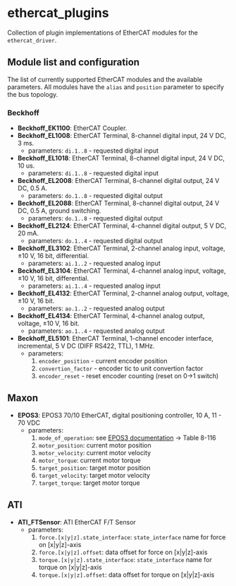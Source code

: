 # ethercat_plugins
Collection of plugin implementations of EtherCAT modules for the `ethercat_driver`.

## Module list and configuration
The list of currently supported EtherCAT modules and the available parameters. All modules have the `alias` and `position` parameter to specify the bus topology.
### Beckhoff
- **Beckhoff_EK1100**: EtherCAT Coupler.
- **Beckhoff_EL1008**: EtherCAT Terminal, 8-channel digital input, 24 V DC, 3 ms.
    - parameters: `di.1..8` - requested digital input
- **Beckhoff_EL1018**: EtherCAT Terminal, 8-channel digital input, 24 V DC, 10 us.
    - parameters: `di.1..8` - requested digital input
- **Beckhoff_EL2008**: EtherCAT Terminal, 8-channel digital output, 24 V DC, 0.5 A.
    - parameters: `do.1..8` - requested digital output
- **Beckhoff_EL2088**: EtherCAT Terminal, 8-channel digital output, 24 V DC, 0.5 A, ground switching.
    - parameters: `do.1..8` - requested digital output
- **Beckhoff_EL2124**: EtherCAT Terminal, 4-channel digital output, 5 V DC, 20 mA.
    - parameters: `do.1..4` - requested digital output
- **Beckhoff_EL3102**: EtherCAT Terminal, 2-channel analog input, voltage, ±10 V, 16 bit, differential.
    - parameters: `ai.1..2` - requested analog input
- **Beckhoff_EL3104**: EtherCAT Terminal, 4-channel analog input, voltage, ±10 V, 16 bit, differential.
    - parameters: `ai.1..4` - requested analog input
- **Beckhoff_EL4132**: EtherCAT Terminal, 2-channel analog output, voltage, ±10 V, 16 bit.
    - parameters: `ao.1..2` - requested analog output
- **Beckhoff_EL4134**: EtherCAT Terminal, 4-channel analog output, voltage, ±10 V, 16 bit.
    - parameters: `ao.1..4` - requested analog output
- **Beckhoff_EL5101**: EtherCAT Terminal, 1-channel encoder interface, incremental, 5 V DC (DIFF RS422, TTL), 1 MHz.
    - parameters:
        1. `encoder_position` - current encoder position
        2. `convertion_factor` - encoder tic to unit convertion factor
        3. `encoder_reset` - reset encoder counting (reset on 0->1 switch)

## Maxon
- **EPOS3**: EPOS3 70/10 EtherCAT, digital positioning controller, 10 A, 11 - 70 VDC
    - parameters:
        1. `mode_of_operation`: see [EPOS3 documentation](https://maxonjapan.com/wp-content/uploads/manual/epos/EPOS3_EtherCAT_Firmware_Specification_En.pdf) -> Table 8-116
        2. `motor_position`: current motor position
        3. `motor_velocity`: current motor velocity
        4. `motor_torque`: current motor torque
        5. `target_position`: target motor position
        6. `target_velocity`: target motor velocity
        7. `target_torque`: target motor torque

## ATI
- **ATI_FTSensor**: ATI EtherCAT F/T Sensor
    - parameters: 
        1. `force.[x|y|z].state_interface`: `state_interface` name for force on [x|y|z]-axis
        2. `force.[x|y|z].offset`: data offset for force on [x|y|z]-axis
        3. `torque.[x|y|z].state_interface`: `state_interface` name for torque on [x|y|z]-axis
        4. `torque.[x|y|z].offset`: data offset for torque on [x|y|z]-axis
